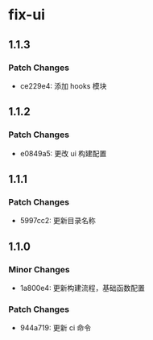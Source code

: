 # fix-ui

## 1.1.3

### Patch Changes

- ce229e4: 添加 hooks 模块

## 1.1.2

### Patch Changes

- e0849a5: 更改 ui 构建配置

## 1.1.1

### Patch Changes

- 5997cc2: 更新目录名称

## 1.1.0

### Minor Changes

- 1a800e4: 更新构建流程，基础函数配置

### Patch Changes

- 944a719: 更新 ci 命令
